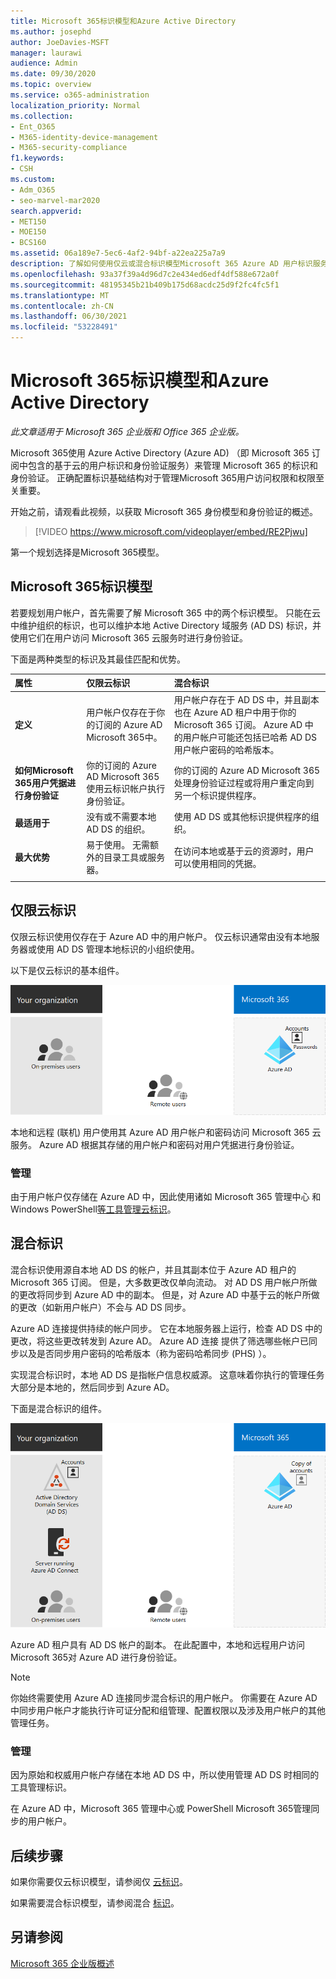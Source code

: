 ```yaml
---
title: Microsoft 365标识模型和Azure Active Directory
ms.author: josephd
author: JoeDavies-MSFT
manager: laurawi
audience: Admin
ms.date: 09/30/2020
ms.topic: overview
ms.service: o365-administration
localization_priority: Normal
ms.collection:
- Ent_O365
- M365-identity-device-management
- M365-security-compliance
f1.keywords:
- CSH
ms.custom:
- Adm_O365
- seo-marvel-mar2020
search.appverid:
- MET150
- MOE150
- BCS160
ms.assetid: 06a189e7-5ec6-4af2-94bf-a22ea225a7a9
description: 了解如何使用仅云或混合标识模型Microsoft 365 Azure AD 用户标识服务。
ms.openlocfilehash: 93a37f39a4d96d7c2e434ed6edf4df588e672a0f
ms.sourcegitcommit: 48195345b21b409b175d68acdc25d9f2fc4fc5f1
ms.translationtype: MT
ms.contentlocale: zh-CN
ms.lasthandoff: 06/30/2021
ms.locfileid: "53228491"
---
```

# <a name="microsoft-365-identity-models-and-azure-active-directory"></a>Microsoft 365标识模型和Azure Active Directory

*此文章适用于 Microsoft 365 企业版和 Office 365 企业版。* 

Microsoft 365使用 Azure Active Directory (Azure AD) （即 Microsoft 365 订阅中包含的基于云的用户标识和身份验证服务）来管理 Microsoft 365 的标识和身份验证。 正确配置标识基础结构对于管理Microsoft 365用户访问权限和权限至关重要。

开始之前，请观看此视频，以获取 Microsoft 365 身份模型和身份验证的概述。

<p> </p>

> [!VIDEO https://www.microsoft.com/videoplayer/embed/RE2Pjwu]

第一个规划选择是Microsoft 365模型。

## <a name="microsoft-365-identity-models"></a>Microsoft 365标识模型

若要规划用户帐户，首先需要了解 Microsoft 365 中的两个标识模型。 只能在云中维护组织的标识，也可以维护本地 Active Directory 域服务 (AD DS) 标识，并使用它们在用户访问 Microsoft 365 云服务时进行身份验证。

下面是两种类型的标识及其最佳匹配和优势。

| 属性 | 仅限云标识 | 混合标识 |
|:-------|:-----|:-----|
| **定义** | 用户帐户仅存在于你的订阅的 Azure AD Microsoft 365中。 | 用户帐户存在于 AD DS 中，并且副本也在 Azure AD 租户中用于你的 Microsoft 365 订阅。 Azure AD 中的用户帐户可能还包括已哈希 AD DS 用户帐户密码的哈希版本。 |
| **如何Microsoft 365用户凭据进行身份验证** | 你的订阅的 Azure AD Microsoft 365使用云标识帐户执行身份验证。 | 你的订阅的 Azure AD Microsoft 365处理身份验证过程或将用户重定向到另一个标识提供程序。 |
| **最适用于** | 没有或不需要本地 AD DS 的组织。 | 使用 AD DS 或其他标识提供程序的组织。 |
| **最大优势** | 易于使用。 无需额外的目录工具或服务器。 | 在访问本地或基于云的资源时，用户可以使用相同的凭据。 |
||||

## <a name="cloud-only-identity"></a>仅限云标识

仅限云标识使用仅存在于 Azure AD 中的用户帐户。 仅云标识通常由没有本地服务器或使用 AD DS 管理本地标识的小组织使用。

以下是仅云标识的基本组件。

![仅云标识的基本组件](../media/about-microsoft-365-identity/cloud-only-identity.png)

本地和远程 (联机) 用户使用其 Azure AD 用户帐户和密码访问 Microsoft 365 云服务。 Azure AD 根据其存储的用户帐户和密码对用户凭据进行身份验证。

### <a name="administration"></a>管理
由于用户帐户仅存储在 Azure AD 中，因此使用诸如 Microsoft 365 管理中心 和 Windows PowerShell[](../admin/add-users/index.yml)[等工具管理云标识](manage-user-accounts-and-licenses-with-microsoft-365-powershell.md)。

## <a name="hybrid-identity"></a>混合标识

混合标识使用源自本地 AD DS 的帐户，并且其副本位于 Azure AD 租户的 Microsoft 365 订阅。 但是，大多数更改仅单向流动。 对 AD DS 用户帐户所做的更改将同步到 Azure AD 中的副本。 但是，对 Azure AD 中基于云的帐户所做的更改（如新用户帐户）不会与 AD DS 同步。

Azure AD 连接提供持续的帐户同步。 它在本地服务器上运行，检查 AD DS 中的更改，将这些更改转发到 Azure AD。 Azure AD 连接 提供了筛选哪些帐户已同步以及是否同步用户密码的哈希版本（称为密码哈希同步 (PHS) ）。

实现混合标识时，本地 AD DS 是指帐户信息权威源。 这意味着你执行的管理任务大部分是本地的，然后同步到 Azure AD。

下面是混合标识的组件。

![混合标识的组件](../media/about-microsoft-365-identity/hybrid-identity.png)

Azure AD 租户具有 AD DS 帐户的副本。 在此配置中，本地和远程用户访问 Microsoft 365对 Azure AD 进行身份验证。

> [!NOTE]
> 你始终需要使用 Azure AD 连接同步混合标识的用户帐户。 你需要在 Azure AD 中同步用户帐户才能执行许可证分配和组管理、配置权限以及涉及用户帐户的其他管理任务。

### <a name="administration"></a>管理

因为原始和权威用户帐户存储在本地 AD DS 中，所以使用管理 AD DS 时相同的工具管理标识。

在 Azure AD 中，Microsoft 365 管理中心或 PowerShell Microsoft 365管理同步的用户帐户。

## <a name="next-step"></a>后续步骤

如果你需要仅云标识模型，请参阅仅 [云标识](cloud-only-identities.md)。

如果需要混合标识模型，请参阅混合 [标识](plan-for-directory-synchronization.md)。

## <a name="see-also"></a>另请参阅

[Microsoft 365 企业版概述](microsoft-365-overview.md)
